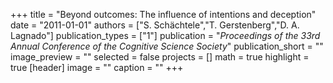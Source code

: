 +++
title = "Beyond outcomes: The influence of intentions and deception"
date = "2011-01-01"
authors = ["S. Schächtele","T. Gerstenberg","D. A. Lagnado"]
publication_types = ["1"]
publication = "_Proceedings of the 33rd Annual Conference of the Cognitive Science Society_"
publication_short = ""
image_preview = ""
selected = false
projects = []
math = true
highlight = true
[header]
image = ""
caption = ""
+++

